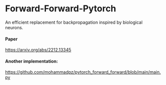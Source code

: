 # Forward-Forward-Pytorch
An efficient replacement for backpropagation inspired by biological neurons.

#### Paper
https://arxiv.org/abs/2212.13345
#### Another implementation:
https://github.com/mohammadpz/pytorch_forward_forward/blob/main/main.py
